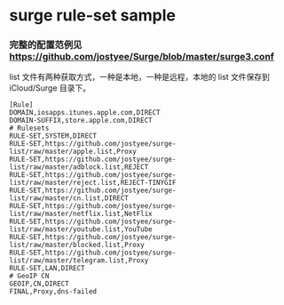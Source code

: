 # surge rule-set sample
### 完整的配置范例见 https://github.com/jostyee/Surge/blob/master/surge3.conf
list 文件有两种获取方式，一种是本地，一种是远程，本地的 list 文件保存到 iCloud/Surge 目录下。

```
[Rule]
DOMAIN,iosapps.itunes.apple.com,DIRECT
DOMAIN-SUFFIX,store.apple.com,DIRECT
# Rulesets
RULE-SET,SYSTEM,DIRECT
RULE-SET,https://github.com/jostyee/surge-list/raw/master/apple.list,Proxy
RULE-SET,https://github.com/jostyee/surge-list/raw/master/adblock.list,REJECT
RULE-SET,https://github.com/jostyee/surge-list/raw/master/reject.list,REJECT-TINYGIF
RULE-SET,https://github.com/jostyee/surge-list/raw/master/cn.list,DIRECT
RULE-SET,https://github.com/jostyee/surge-list/raw/master/netflix.list,NetFlix
RULE-SET,https://github.com/jostyee/surge-list/raw/master/youtube.list,YouTube
RULE-SET,https://github.com/jostyee/surge-list/raw/master/blocked.list,Proxy
RULE-SET,https://github.com/jostyee/surge-list/raw/master/telegram.list,Proxy
RULE-SET,LAN,DIRECT
# GeoIP CN
GEOIP,CN,DIRECT
FINAL,Proxy,dns-failed
